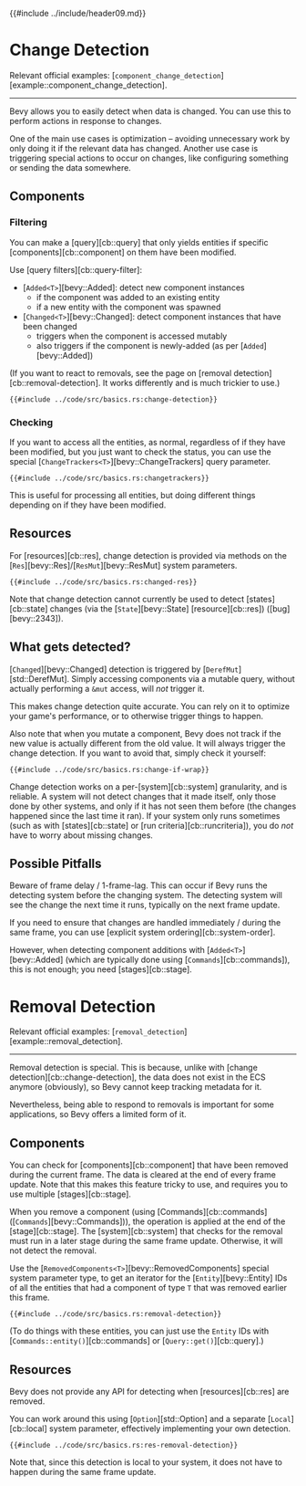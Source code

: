 {{#include ../include/header09.md}}

# Change Detection

Relevant official examples:
[`component_change_detection`][example::component_change_detection].

---

Bevy allows you to easily detect when data is changed. You can use this to
perform actions in response to changes.

One of the main use cases is optimization – avoiding unnecessary work by
only doing it if the relevant data has changed. Another use case is triggering
special actions to occur on changes, like configuring something or sending
the data somewhere.

## Components

### Filtering

You can make a [query][cb::query] that only yields entities if specific
[components][cb::component] on them have been modified.

Use [query filters][cb::query-filter]:
 - [`Added<T>`][bevy::Added]: detect new component instances
   - if the component was added to an existing entity
   - if a new entity with the component was spawned
 - [`Changed<T>`][bevy::Changed]: detect component instances that have been changed
   - triggers when the component is accessed mutably
   - also triggers if the component is newly-added (as per [`Added`][bevy::Added])

(If you want to react to removals, see the page on [removal
detection][cb::removal-detection]. It works differently and is much
trickier to use.)

```rust,no_run,noplayground
{{#include ../code/src/basics.rs:change-detection}}
```

### Checking

If you want to access all the entities, as normal, regardless of if they have
been modified, but you just want to check the status, you can use the special
[`ChangeTrackers<T>`][bevy::ChangeTrackers] query parameter.

```rust,no_run,noplayground
{{#include ../code/src/basics.rs:changetrackers}}
```

This is useful for processing all entities, but doing different things
depending on if they have been modified.

## Resources

For [resources][cb::res], change detection is provided via methods on the
[`Res`][bevy::Res]/[`ResMut`][bevy::ResMut] system parameters.

```rust,no_run,noplayground
{{#include ../code/src/basics.rs:changed-res}}
```

Note that change detection cannot currently be used to detect
[states][cb::state] changes (via the [`State`][bevy::State]
[resource][cb::res]) ([bug][bevy::2343]).

## What gets detected?

[`Changed`][bevy::Changed] detection is triggered by
[`DerefMut`][std::DerefMut]. Simply accessing components via a mutable query,
without actually performing a `&mut` access, will *not* trigger it.

This makes change detection quite accurate. You can rely on it to optimize
your game's performance, or to otherwise trigger things to happen.

Also note that when you mutate a component, Bevy does not track if the new
value is actually different from the old value. It will always trigger the
change detection. If you want to avoid that, simply check it yourself:

```rust,no_run,noplayground
{{#include ../code/src/basics.rs:change-if-wrap}}
```

Change detection works on a per-[system][cb::system] granularity, and is
reliable. A system will not detect changes that it made itself, only those
done by other systems, and only if it has not seen them before (the changes
happened since the last time it ran). If your system only runs sometimes
(such as with [states][cb::state] or [run criteria][cb::runcriteria]),
you do *not* have to worry about missing changes.

## Possible Pitfalls

Beware of frame delay / 1-frame-lag. This can occur if Bevy runs the detecting
system before the changing system. The detecting system will see the change
the next time it runs, typically on the next frame update.

If you need to ensure that changes are handled immediately / during the same
frame, you can use [explicit system ordering][cb::system-order].

However, when detecting component additions with [`Added<T>`][bevy::Added]
(which are typically done using [`Commands`][cb::commands]), this is not
enough; you need [stages][cb::stage].

# Removal Detection

Relevant official examples:
[`removal_detection`][example::removal_detection].

---

Removal detection is special. This is because, unlike with [change
detection][cb::change-detection], the data does not exist in the ECS anymore
(obviously), so Bevy cannot keep tracking metadata for it.

Nevertheless, being able to respond to removals is important for some
applications, so Bevy offers a limited form of it.

## Components

You can check for [components][cb::component] that have been removed during
the current frame. The data is cleared at the end of every frame update. Note
that this makes this feature tricky to use, and requires you to use multiple
[stages][cb::stage].

When you remove a component (using [Commands][cb::commands]
([`Commands`][bevy::Commands])), the operation is applied at the end of the
[stage][cb::stage]. The [system][cb::system] that checks for the removal
must run in a later stage during the same frame update. Otherwise, it will
not detect the removal.

Use the [`RemovedComponents<T>`][bevy::RemovedComponents] special system
parameter type, to get an iterator for the [`Entity`][bevy::Entity] IDs of
all the entities that had a component of type `T` that was removed earlier
this frame.

```rust,no_run,noplayground
{{#include ../code/src/basics.rs:removal-detection}}
```

(To do things with these entities, you can just use the `Entity` IDs with
[`Commands::entity()`][cb::commands] or [`Query::get()`][cb::query].)

## Resources

Bevy does not provide any API for detecting when [resources][cb::res] are removed.

You can work around this using [`Option`][std::Option] and a separate
[`Local`][cb::local] system parameter, effectively implementing your own
detection.

```rust,no_run,noplayground
{{#include ../code/src/basics.rs:res-removal-detection}}
```

Note that, since this detection is local to your system, it does not have
to happen during the same frame update.
